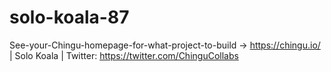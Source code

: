 # solo-koala-87
See-your-Chingu-homepage-for-what-project-to-build -> https://chingu.io/ | Solo Koala | Twitter: https://twitter.com/ChinguCollabs

